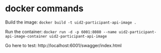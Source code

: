 # docker commands

Build the image:
`docker build -t uid2-participant-api-image .`

Run the container:
`docker run -d -p 6001:8080 --name uid2-participant-api-image-container uid2-participant-api-image`

Go here to test:
http://localhost:6001/swagger/index.html